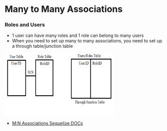 # Many to Many Associations
### Roles and Users 

- 1 user can have many roles and 1 role can belong to many users
- When you need to set up many to many associations, you need to set up a through table/junction table

<img src="./SS.PNG"  width="350" height="200">



- [M:N Associations Sequelize DOCs](https://sequelize.org/docs/v6/advanced-association-concepts/advanced-many-to-many/)